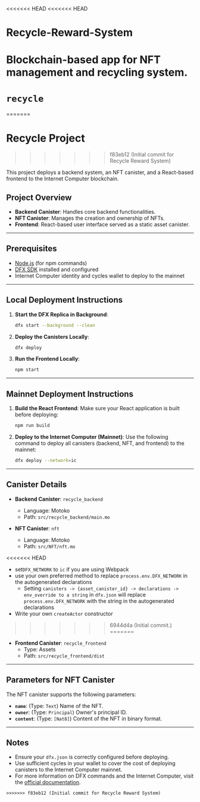 <<<<<<< HEAD
<<<<<<< HEAD
# Recycle-Reward-System
Blockchain-based app for NFT management and recycling system.
=======
# `recycle`
=======
# Recycle Project
>>>>>>> f83eb12 (Initial commit for Recycle Reward System)

This project deploys a backend system, an NFT canister, and a React-based frontend to the Internet Computer blockchain.

## Project Overview

- **Backend Canister**: Handles core backend functionalities.
- **NFT Canister**: Manages the creation and ownership of NFTs.
- **Frontend**: React-based user interface served as a static asset canister.

---

## Prerequisites

- [Node.js](https://nodejs.org/) (for npm commands)
- [DFX SDK](https://internetcomputer.org/docs/current/developer-docs/setup/install) installed and configured
- Internet Computer identity and cycles wallet to deploy to the mainnet

---

## Local Deployment Instructions

1. **Start the DFX Replica in Background**:
   ```bash
   dfx start --background --clean
   ```

2. **Deploy the Canisters Locally**:
   ```bash
   dfx deploy
   ```

3. **Run the Frontend Locally**:
   ```bash
   npm start
   ```

---

## Mainnet Deployment Instructions

1. **Build the React Frontend**:
   Make sure your React application is built before deploying:
   ```bash
   npm run build
   ```

2. **Deploy to the Internet Computer (Mainnet)**:
   Use the following command to deploy all canisters (backend, NFT, and frontend) to the mainnet:
   ```bash
   dfx deploy --network=ic
   ```

---

## Canister Details

- **Backend Canister**: `recycle_backend`
  - Language: Motoko
  - Path: `src/recycle_backend/main.mo`

- **NFT Canister**: `nft`
  - Language: Motoko
  - Path: `src/NFT/nft.mo`

<<<<<<< HEAD
- set`DFX_NETWORK` to `ic` if you are using Webpack
- use your own preferred method to replace `process.env.DFX_NETWORK` in the autogenerated declarations
  - Setting `canisters -> {asset_canister_id} -> declarations -> env_override to a string` in `dfx.json` will replace `process.env.DFX_NETWORK` with the string in the autogenerated declarations
- Write your own `createActor` constructor
>>>>>>> 6944d4a (Initial commit.)
=======
- **Frontend Canister**: `recycle_frontend`
  - Type: Assets
  - Path: `src/recycle_frontend/dist`

---

## Parameters for NFT Canister

The NFT canister supports the following parameters:
- **`name`**: (Type: `Text`) Name of the NFT.
- **`owner`**: (Type: `Principal`) Owner's principal ID.
- **`content`**: (Type: `[Nat8]`) Content of the NFT in binary format.

---

## Notes

- Ensure your `dfx.json` is correctly configured before deploying.
- Use sufficient cycles in your wallet to cover the cost of deploying canisters to the Internet Computer mainnet.
- For more information on DFX commands and the Internet Computer, visit the [official documentation](https://internetcomputer.org/docs/current/developer-docs/).
```
>>>>>>> f83eb12 (Initial commit for Recycle Reward System)
